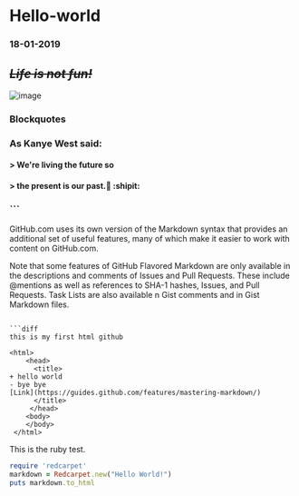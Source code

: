 # Hello-world

### 18-01-2019

## ***~~Life is not fun!~~***
![image](https://img.niaobaike.com/Editor/2016-10-17/58047144d2398.jpg)

### Blockquotes
### As Kanye West said:

#### > We're living the future so
#### > the present is our past.:paw_prints: :shipit:

### ```
GitHub.com uses its own version of the Markdown syntax that provides an additional 
set of useful features, many of which make it easier to work with content on GitHub.com.

Note that some features of GitHub Flavored Markdown are only available in the 
descriptions and comments of Issues and Pull Requests. These include @mentions as well
as references to SHA-1 hashes, Issues, and Pull Requests. Task Lists are also available 
n Gist comments and in Gist Markdown files.

```

```diff
this is my first html github

<html>
    <head>
      <title>
+ hello world
- bye bye
[Link](https://guides.github.com/features/mastering-markdown/)
      </title>
     </head>
    <body>
    </body>
 </html>
```
This is the ruby test.
```ruby
require 'redcarpet'
markdown = Redcarpet.new("Hello World!")
puts markdown.to_html
```
```
  ```
